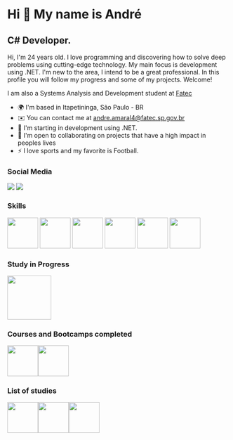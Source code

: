 Hi 👋 My name is André
==========================

C# Developer.
-----------------------------

Hi, I'm 24 years old. I love programming and discovering how to solve deep problems using cutting-edge technology. My main focus is development using .NET. I'm new to the area, I intend to be a great professional. In this profile you will follow my progress and some of my projects. Welcome!

I am also a Systems Analysis and Development student at [Fatec](https://fatecitapetininga.edu.br)

* 🌍  I'm based in Itapetininga, São Paulo - BR
* ✉️  You can contact me at [andre.amaral4@fatec.sp.gov.br](andre.amaral4@fatec.sp.gov.br)
* 🧠  I'm starting in development using .NET.
* 🤝  I'm open to collaborating on projects that have a high impact in peoples lives
* ⚡  I love sports and my favorite is Football.

### Social Media
  [<img src="https://img.shields.io/badge/LinkedIn-0077B5?style=for-the-badge&logo=linkedin&logoColor=white"/>](https://www.linkedin.com/in/andré-luiz-amaral-junior-9a3929201/) [<img src="https://img.shields.io/badge/Instagram-E4405F?style=for-the-badge&logo=instagram&logoColor=white"/>](https://www.instagram.com/andreluiz_ajr/)
  

### Skills

<img src="https://user-images.githubusercontent.com/25181517/121405384-444d7300-c95d-11eb-959f-913020d3bf90.png" width="70"/> <img src = "https://user-images.githubusercontent.com/25181517/121405754-b4f48f80-c95d-11eb-8893-fc325bde617f.png" width ="70"/> <img src= "https://user-images.githubusercontent.com/25181517/183423507-c056a6f9-1ba8-4312-a350-19bcbc5a8697.png" width = "70"/> <img src= "https://user-images.githubusercontent.com/25181517/117447155-6a868a00-af3d-11eb-9cfe-245df15c9f3f.png" width ="70"/> <img src= "https://github.com/marwin1991/profile-technology-icons/assets/19180175/3b371807-db7c-45b4-8720-c0cfc901680a" width = "70"/> <img src= "https://user-images.githubusercontent.com/25181517/183896132-54262f2e-6d98-41e3-8888-e40ab5a17326.png" width = "70"/> 

### Study in Progress
  [<img src="https://hermes.dio.me/tracks/1fd7a7da-ba42-417c-a4de-2f0c2f0622b6.png" width="100"/>](https://web.dio.me/track/d9ba9d50-dbba-4ae0-8bc5-b653d67799c6)

### Courses and Bootcamps completed
  [<img src="https://hermes.dio.me/tracks/077c7636-313d-4f1a-ba1c-c3aac542e86b.png" width="70"/>](https://web.dio.me/track/descubra-nuvem-aws-localizalabs-meu-futuro-e-tech)[<img src="https://udemy-certificate.s3.amazonaws.com/image/UC-40b73e8a-4201-4f57-8857-f4de2de9ca87.jpg?v=1643667928000" width="70"/>](https://www.udemy.com/course/curso-algoritmos-logica-de-programacao/)

### List of studies
  [<img src="https://hermes.dio.me/tracks/b19308ff-9431-48e9-9c7b-5cf01dd5ec24.png" width="70"/>](https://web.dio.me/track/formacao-machine-learning-specialist)[<img src="https://hermes.dio.me/tracks/bc454148-6e72-4047-95cc-d516706ae405.png" width="70"/>](https://web.dio.me/track/formacao-sql-db-specialist)[<img src="https://hermes.dio.me/tracks/b9b2973e-b2be-4bf0-b6b2-57a6c8354a95.png" width="70"/>](https://web.dio.me/track/formacao-power-bi-analyst)
  


